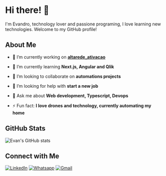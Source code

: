 # Hi there! 👋

I'm Evandro, technology lover and passione programing, I love learning new technologies. Welcome to my GitHub profile!

## About Me

- 🔭 I’m currently working on **[altarede_ativacao](https://github.com/evansouzaa/altarede_ativacao)**
- 🌱 I’m currently learning **Next.js, Angular and Qlik**
- 👯 I’m looking to collaborate on **automations projects**
- 🤔 I’m looking for help with **start a new job**
- 💬 Ask me about **Web development, Typescript, Devops**

- ⚡ Fun fact: **I love drones and technology, currently automating my home**

## GitHub Stats

![Evan's GitHub stats](https://github-readme-stats.vercel.app/api?username=evansouzaa&show_icons=true&theme=dracula)

## Connect with Me

[![LinkedIn](https://img.shields.io/badge/-LinkedIn-blue?style=flat&logo=LinkedIn&logoColor=white)](https://www.linkedin.com/in/evansouzaa)
[![Whatsapp](https://img.shields.io/badge/-Whatsapp-green?style=flat&logo=Whatsapp&logoColor=white)](https://wa.me/5524988441050)
[![Gmail](https://img.shields.io/badge/-Gmail-red?style=flat&logo=Gmail&logoColor=white)](mailto:evandro.souza.pereira@gmail.com)

